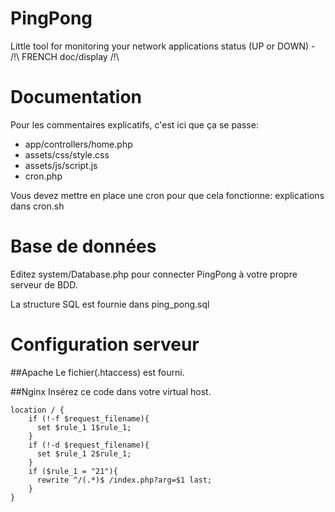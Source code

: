 # PingPong

Little tool for monitoring your network applications status (UP or DOWN) - /!\ FRENCH doc/display /!\

# Documentation

Pour les commentaires explicatifs, c'est ici que ça se passe:

- app/controllers/home.php
- assets/css/style.css
- assets/js/script.js
- cron.php

Vous devez mettre en place une cron pour que cela fonctionne: explications dans cron.sh

# Base de données

Editez system/Database.php pour connecter PingPong à votre propre serveur de BDD.

La structure SQL est fournie dans ping_pong.sql

# Configuration serveur

##Apache
Le fichier(.htaccess) est fourni.

##Nginx
Insérez ce code dans votre virtual host.
```
location / {
    if (!-f $request_filename){
      set $rule_1 1$rule_1;
    }
    if (!-d $request_filename){
      set $rule_1 2$rule_1;
    }
    if ($rule_1 = "21"){
      rewrite ^/(.*)$ /index.php?arg=$1 last;
    }
}
```
